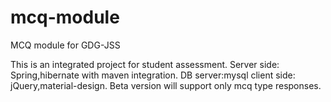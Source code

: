# mcq-module
MCQ module for GDG-JSS

This is an integrated project for student assessment.
Server side: Spring,hibernate with maven integration.
DB server:mysql
client side: jQuery,material-design.
Beta version will support only mcq type responses.
